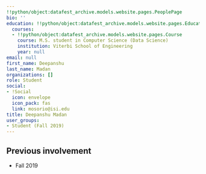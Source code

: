 ```yaml
---
!!python/object:datafest_archive.models.website.pages.PeoplePage
bio: ''
education: !!python/object:datafest_archive.models.website.pages.Education
  courses:
  - !!python/object:datafest_archive.models.website.pages.Course
    course: M.S. student in Computer Science (Data Science)
    institution: Viterbi School of Engineering
    year: null
email: null
first_name: Deepanshu
last_name: Madan
organizations: []
role: Student
social:
- !Social
  icon: envelope
  icon_pack: fas
  link: mosorio@isi.edu
title: Deepanshu Madan
user_groups:
- Student (Fall 2019)
---
```



## Previous involvement

* Fall 2019

